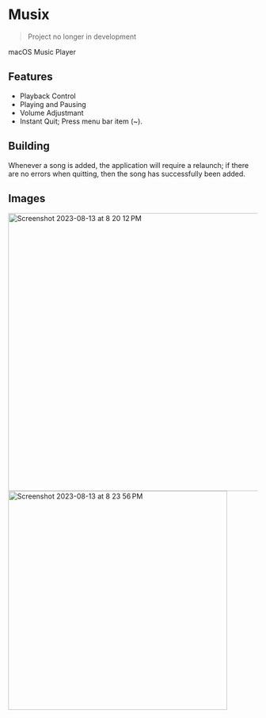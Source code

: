 # Musix
> Project no longer in development

macOS Music Player
 
## Features
- Playback Control
- Playing and Pausing
- Volume Adjustmant
- Instant Quit; Press menu bar item (~).

## Building
Whenever a song is added, the application will require a relaunch; if there are no errors when quitting, then the song has successfully been added. 

## Images

<img width="561" alt="Screenshot 2023-08-13 at 8 20 12 PM" src="https://github.com/ashp0/Musix/assets/62433766/b9453a61-d7ea-4c50-ae17-2e494bac6f4c">

<img width="442" alt="Screenshot 2023-08-13 at 8 23 56 PM" src="https://github.com/ashp0/Musix/assets/62433766/3701ba3f-c270-480c-a22b-367f99f81644">
